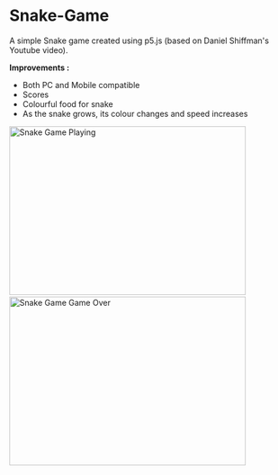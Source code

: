 # Snake-Game
A simple Snake game created using p5.js (based on Daniel Shiffman's Youtube video).

<b> Improvements : </b>
<ul>
  <li> Both PC and Mobile compatible</li>
  <li> Scores </li>
  <li> Colourful food for snake </li>
  <li> As the snake grows, its colour changes and speed increases </li>
</ul>  

<img src="https://github.com/akki777/Snake-Game/blob/master/snake/a.png" alt="Snake Game Playing" height=300 width=420/>
&nbsp;&nbsp;&nbsp;&nbsp;&nbsp;
<img src="https://github.com/akki777/Snake-Game/blob/master/snake/b.png" alt="Snake Game Game Over" height=300 width=420/>

